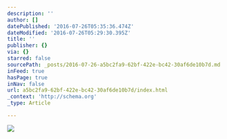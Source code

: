 ```yaml
---
description: ''
author: []
datePublished: '2016-07-26T05:35:36.474Z'
dateModified: '2016-07-26T05:29:30.395Z'
title: ''
publisher: {}
via: {}
starred: false
sourcePath: _posts/2016-07-26-a5bc2fa9-62bf-422e-bc42-30af6de10b7d.md
inFeed: true
hasPage: true
inNav: false
url: a5bc2fa9-62bf-422e-bc42-30af6de10b7d/index.html
_context: 'http://schema.org'
_type: Article

---
```

![](https://the-grid-user-content.s3-us-west-2.amazonaws.com/06480b6f-ead2-48d3-ba57-132b75a22584.jpg)